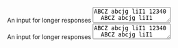 <section>
  <label for="textc1">An input for longer responses</label>
  <textarea class="au-text-input au-text-input--block" name="textc1" id="texta">ABCZ abcjg liI1 12340
  ABCZ abcjg liI1 12340
  </textarea>
</section>

<div class="au-body au-body--dark">
  <label for="textc2">An input for longer responses</label>
  <textarea class="au-text-input au-text-input--dark au-text-input--block" name="textc2" id="texta">ABCZ abcjg liI1 12340
  ABCZ abcjg liI1 12340
  </textarea>
</div>
